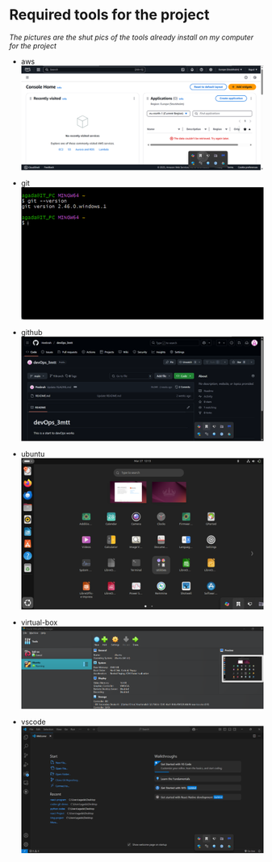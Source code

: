 # Required tools for the project

<em>The pictures are the shut pics of the tools already install on my computer for the project</em>

 - aws
![aws account setup](/image\aws.png "San Juan Mountains")

- git
![aws account setup](/image\git-pics.png "San Juan Mountains")

- github
![aws account setup](/image\github-pics.png "San Juan Mountains")

- ubuntu
![aws account setup](/image\ubuntu-os.png "San Juan Mountains")

- virtual-box
![aws account setup](/image\virtual-box.jpg "San Juan Mountains")

- vscode
![aws account setup](/image\vscode-pics.jpg "San Juan Mountains") 

